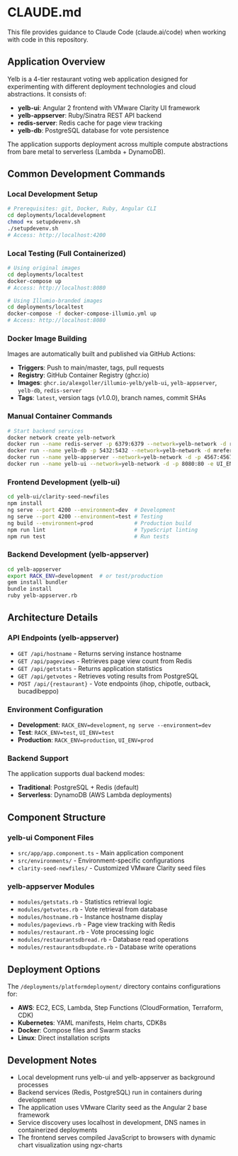 # CLAUDE.md

This file provides guidance to Claude Code (claude.ai/code) when working with code in this repository.

## Application Overview

Yelb is a 4-tier restaurant voting web application designed for experimenting with different deployment technologies and cloud abstractions. It consists of:

- **yelb-ui**: Angular 2 frontend with VMware Clarity UI framework
- **yelb-appserver**: Ruby/Sinatra REST API backend  
- **redis-server**: Redis cache for page view tracking
- **yelb-db**: PostgreSQL database for vote persistence

The application supports deployment across multiple compute abstractions from bare metal to serverless (Lambda + DynamoDB).

## Common Development Commands

### Local Development Setup
```bash
# Prerequisites: git, Docker, Ruby, Angular CLI
cd deployments/localdevelopment
chmod +x setupdevenv.sh
./setupdevenv.sh
# Access: http://localhost:4200
```

### Local Testing (Full Containerized)
```bash
# Using original images
cd deployments/localtest
docker-compose up
# Access: http://localhost:8080

# Using Illumio-branded images
cd deployments/localtest
docker-compose -f docker-compose-illumio.yml up
# Access: http://localhost:8080
```

### Docker Image Building

Images are automatically built and published via GitHub Actions:
- **Triggers**: Push to main/master, tags, pull requests
- **Registry**: GitHub Container Registry (ghcr.io)
- **Images**: `ghcr.io/alexgoller/illumio-yelb/yelb-ui`, `yelb-appserver`, `yelb-db`, `redis-server`
- **Tags**: `latest`, version tags (v1.0.0), branch names, commit SHAs

### Manual Container Commands
```bash
# Start backend services
docker network create yelb-network 
docker run --name redis-server -p 6379:6379 --network=yelb-network -d redis:4.0.2
docker run --name yelb-db -p 5432:5432 --network=yelb-network -d mreferre/yelb-db:0.6
docker run --name yelb-appserver --network=yelb-network -d -p 4567:4567 -e RACK_ENV=test mreferre/yelb-appserver:0.7
docker run --name yelb-ui --network=yelb-network -d -p 8080:80 -e UI_ENV=test mreferre/yelb-ui:0.10
```

### Frontend Development (yelb-ui)
```bash
cd yelb-ui/clarity-seed-newfiles
npm install
ng serve --port 4200 --environment=dev  # Development
ng serve --port 4200 --environment=test # Testing
ng build --environment=prod             # Production build
npm run lint                            # TypeScript linting
npm run test                            # Run tests
```

### Backend Development (yelb-appserver)
```bash
cd yelb-appserver
export RACK_ENV=development  # or test/production
gem install bundler
bundle install
ruby yelb-appserver.rb
```

## Architecture Details

### API Endpoints (yelb-appserver)
- `GET /api/hostname` - Returns serving instance hostname
- `GET /api/pageviews` - Retrieves page view count from Redis
- `GET /api/getstats` - Returns application statistics
- `GET /api/getvotes` - Retrieves voting results from PostgreSQL
- `POST /api/{restaurant}` - Vote endpoints (ihop, chipotle, outback, bucadibeppo)

### Environment Configuration
- **Development**: `RACK_ENV=development`, `ng serve --environment=dev`
- **Test**: `RACK_ENV=test`, `UI_ENV=test` 
- **Production**: `RACK_ENV=production`, `UI_ENV=prod`

### Backend Support
The application supports dual backend modes:
- **Traditional**: PostgreSQL + Redis (default)
- **Serverless**: DynamoDB (AWS Lambda deployments)

## Component Structure

### yelb-ui Component Files
- `src/app/app.component.ts` - Main application component
- `src/environments/` - Environment-specific configurations
- `clarity-seed-newfiles/` - Customized VMware Clarity seed files

### yelb-appserver Modules
- `modules/getstats.rb` - Statistics retrieval logic
- `modules/getvotes.rb` - Vote retrieval from database
- `modules/hostname.rb` - Instance hostname display
- `modules/pageviews.rb` - Page view tracking with Redis
- `modules/restaurant.rb` - Vote processing logic
- `modules/restaurantsdbread.rb` - Database read operations
- `modules/restaurantsdbupdate.rb` - Database write operations

## Deployment Options

The `/deployments/platformdeployment/` directory contains configurations for:
- **AWS**: EC2, ECS, Lambda, Step Functions (CloudFormation, Terraform, CDK)
- **Kubernetes**: YAML manifests, Helm charts, CDK8s
- **Docker**: Compose files and Swarm stacks
- **Linux**: Direct installation scripts

## Development Notes

- Local development runs yelb-ui and yelb-appserver as background processes
- Backend services (Redis, PostgreSQL) run in containers during development
- The application uses VMware Clarity seed as the Angular 2 base framework
- Service discovery uses localhost in development, DNS names in containerized deployments
- The frontend serves compiled JavaScript to browsers with dynamic chart visualization using ngx-charts